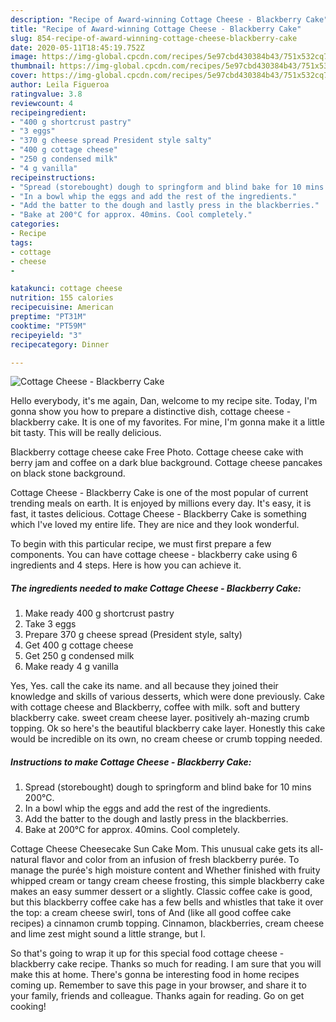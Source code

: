 ```yaml
---
description: "Recipe of Award-winning Cottage Cheese - Blackberry Cake"
title: "Recipe of Award-winning Cottage Cheese - Blackberry Cake"
slug: 854-recipe-of-award-winning-cottage-cheese-blackberry-cake
date: 2020-05-11T18:45:19.752Z
image: https://img-global.cpcdn.com/recipes/5e97cbd430384b43/751x532cq70/cottage-cheese-blackberry-cake-recipe-main-photo.jpg
thumbnail: https://img-global.cpcdn.com/recipes/5e97cbd430384b43/751x532cq70/cottage-cheese-blackberry-cake-recipe-main-photo.jpg
cover: https://img-global.cpcdn.com/recipes/5e97cbd430384b43/751x532cq70/cottage-cheese-blackberry-cake-recipe-main-photo.jpg
author: Leila Figueroa
ratingvalue: 3.8
reviewcount: 4
recipeingredient:
- "400 g shortcrust pastry"
- "3 eggs"
- "370 g cheese spread President style salty"
- "400 g cottage cheese"
- "250 g condensed milk"
- "4 g vanilla"
recipeinstructions:
- "Spread (storebought) dough to springform and blind bake for 10 mins 200°C."
- "In a bowl whip the eggs and add the rest of the ingredients."
- "Add the batter to the dough and lastly press in the blackberries."
- "Bake at 200°C for approx. 40mins. Cool completely."
categories:
- Recipe
tags:
- cottage
- cheese
- 

katakunci: cottage cheese  
nutrition: 155 calories
recipecuisine: American
preptime: "PT31M"
cooktime: "PT59M"
recipeyield: "3"
recipecategory: Dinner

---
```



![Cottage Cheese - Blackberry Cake](https://img-global.cpcdn.com/recipes/5e97cbd430384b43/751x532cq70/cottage-cheese-blackberry-cake-recipe-main-photo.jpg)

Hello everybody, it's me again, Dan, welcome to my recipe site. Today, I'm gonna show you how to prepare a distinctive dish, cottage cheese - blackberry cake. It is one of my favorites. For mine, I'm gonna make it a little bit tasty. This will be really delicious.

Blackberry cottage cheese cake Free Photo. Cottage cheese cake with berry jam and coffee on a dark blue background. Cottage cheese pancakes on black stone background.

Cottage Cheese - Blackberry Cake is one of the most popular of current trending meals on earth. It is enjoyed by millions every day. It's easy, it is fast, it tastes delicious. Cottage Cheese - Blackberry Cake is something which I've loved my entire life. They are nice and they look wonderful.


To begin with this particular recipe, we must first prepare a few components. You can have cottage cheese - blackberry cake using 6 ingredients and 4 steps. Here is how you can achieve it.

<!--inarticleads1-->

##### The ingredients needed to make Cottage Cheese - Blackberry Cake:

1. Make ready 400 g shortcrust pastry
1. Take 3 eggs
1. Prepare 370 g cheese spread (President style, salty)
1. Get 400 g cottage cheese
1. Get 250 g condensed milk
1. Make ready 4 g vanilla


Yes, Yes. call the cake its name. and all because they joined their knowledge and skills of various desserts, which were done previously. Cake with cottage cheese and Blackberry, coffee with milk. soft and buttery blackberry cake. sweet cream cheese layer. positively ah-mazing crumb topping. Ok so here&#39;s the beautiful blackberry cake layer. Honestly this cake would be incredible on its own, no cream cheese or crumb topping needed. 

<!--inarticleads2-->

##### Instructions to make Cottage Cheese - Blackberry Cake:

1. Spread (storebought) dough to springform and blind bake for 10 mins 200°C.
1. In a bowl whip the eggs and add the rest of the ingredients.
1. Add the batter to the dough and lastly press in the blackberries.
1. Bake at 200°C for approx. 40mins. Cool completely.


Cottage Cheese Cheesecake Sun Cake Mom. This unusual cake gets its all-natural flavor and color from an infusion of fresh blackberry purée. To manage the purée&#39;s high moisture content and Whether finished with fruity whipped cream or tangy cream cheese frosting, this simple blackberry cake makes an easy summer dessert or a slightly. Classic coffee cake is good, but this blackberry coffee cake has a few bells and whistles that take it over the top: a cream cheese swirl, tons of And (like all good coffee cake recipes) a cinnamon crumb topping. Cinnamon, blackberries, cream cheese and lime zest might sound a little strange, but I. 

So that's going to wrap it up for this special food cottage cheese - blackberry cake recipe. Thanks so much for reading. I am sure that you will make this at home. There's gonna be interesting food in home recipes coming up. Remember to save this page in your browser, and share it to your family, friends and colleague. Thanks again for reading. Go on get cooking!
